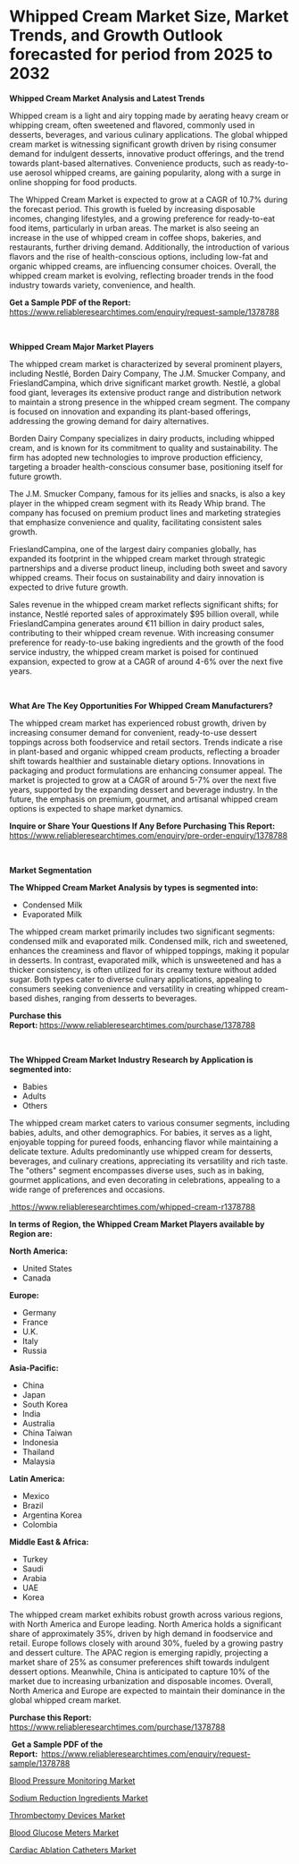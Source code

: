 <p><h1>Whipped Cream Market Size, Market Trends, and Growth Outlook forecasted for period from 2025 to 2032</h1></p><p><strong>Whipped Cream Market Analysis and Latest Trends</strong></p>
<p><p>Whipped cream is a light and airy topping made by aerating heavy cream or whipping cream, often sweetened and flavored, commonly used in desserts, beverages, and various culinary applications. The global whipped cream market is witnessing significant growth driven by rising consumer demand for indulgent desserts, innovative product offerings, and the trend towards plant-based alternatives. Convenience products, such as ready-to-use aerosol whipped creams, are gaining popularity, along with a surge in online shopping for food products.</p><p>The Whipped Cream Market is expected to grow at a CAGR of 10.7% during the forecast period. This growth is fueled by increasing disposable incomes, changing lifestyles, and a growing preference for ready-to-eat food items, particularly in urban areas. The market is also seeing an increase in the use of whipped cream in coffee shops, bakeries, and restaurants, further driving demand. Additionally, the introduction of various flavors and the rise of health-conscious options, including low-fat and organic whipped creams, are influencing consumer choices. Overall, the whipped cream market is evolving, reflecting broader trends in the food industry towards variety, convenience, and health.</p></p>
<p><strong>Get a Sample PDF of the Report:&nbsp;</strong> <a href="https://www.reliableresearchtimes.com/enquiry/request-sample/1378788?utm_campaign=3522&utm_medium=2&utm_source=Github&utm_content=ia&utm_term=07042025&utm_id=whipped-cream">https://www.reliableresearchtimes.com/enquiry/request-sample/1378788</a></p>
<p>&nbsp;</p>
<p><strong>Whipped Cream Major Market Players</strong></p>
<p><p>The whipped cream market is characterized by several prominent players, including Nestlé, Borden Dairy Company, The J.M. Smucker Company, and FrieslandCampina, which drive significant market growth. Nestlé, a global food giant, leverages its extensive product range and distribution network to maintain a strong presence in the whipped cream segment. The company is focused on innovation and expanding its plant-based offerings, addressing the growing demand for dairy alternatives.</p><p>Borden Dairy Company specializes in dairy products, including whipped cream, and is known for its commitment to quality and sustainability. The firm has adopted new technologies to improve production efficiency, targeting a broader health-conscious consumer base, positioning itself for future growth.</p><p>The J.M. Smucker Company, famous for its jellies and snacks, is also a key player in the whipped cream segment with its Ready Whip brand. The company has focused on premium product lines and marketing strategies that emphasize convenience and quality, facilitating consistent sales growth.</p><p>FrieslandCampina, one of the largest dairy companies globally, has expanded its footprint in the whipped cream market through strategic partnerships and a diverse product lineup, including both sweet and savory whipped creams. Their focus on sustainability and dairy innovation is expected to drive future growth.</p><p>Sales revenue in the whipped cream market reflects significant shifts; for instance, Nestlé reported sales of approximately $95 billion overall, while FrieslandCampina generates around €11 billion in dairy product sales, contributing to their whipped cream revenue. With increasing consumer preference for ready-to-use baking ingredients and the growth of the food service industry, the whipped cream market is poised for continued expansion, expected to grow at a CAGR of around 4-6% over the next five years.</p></p>
<p>&nbsp;</p>
<p><strong>What Are The Key Opportunities For Whipped Cream Manufacturers?</strong></p>
<p><p>The whipped cream market has experienced robust growth, driven by increasing consumer demand for convenient, ready-to-use dessert toppings across both foodservice and retail sectors. Trends indicate a rise in plant-based and organic whipped cream products, reflecting a broader shift towards healthier and sustainable dietary options. Innovations in packaging and product formulations are enhancing consumer appeal. The market is projected to grow at a CAGR of around 5-7% over the next five years, supported by the expanding dessert and beverage industry. In the future, the emphasis on premium, gourmet, and artisanal whipped cream options is expected to shape market dynamics.</p></p>
<p><strong>Inquire or Share Your Questions If Any Before Purchasing This Report:</strong> <a href="https://www.reliableresearchtimes.com/enquiry/pre-order-enquiry/1378788?utm_campaign=3522&utm_medium=2&utm_source=Github&utm_content=ia&utm_term=07042025&utm_id=whipped-cream">https://www.reliableresearchtimes.com/enquiry/pre-order-enquiry/1378788</a></p>
<p>&nbsp;</p>
<p><strong>Market Segmentation</strong></p>
<p><strong>The Whipped Cream Market Analysis by types is segmented into:</strong></p>
<p><ul><li>Condensed Milk</li><li>Evaporated Milk</li></ul></p>
<p><p>The whipped cream market primarily includes two significant segments: condensed milk and evaporated milk. Condensed milk, rich and sweetened, enhances the creaminess and flavor of whipped toppings, making it popular in desserts. In contrast, evaporated milk, which is unsweetened and has a thicker consistency, is often utilized for its creamy texture without added sugar. Both types cater to diverse culinary applications, appealing to consumers seeking convenience and versatility in creating whipped cream-based dishes, ranging from desserts to beverages.</p></p>
<p><strong>Purchase this Report:&nbsp;</strong><a href="https://www.reliableresearchtimes.com/purchase/1378788?utm_campaign=3522&utm_medium=2&utm_source=Github&utm_content=ia&utm_term=07042025&utm_id=whipped-cream">https://www.reliableresearchtimes.com/purchase/1378788</a></p>
<p>&nbsp;</p>
<p><strong>The Whipped Cream Market Industry Research by Application is segmented into:</strong></p>
<p><ul><li>Babies</li><li>Adults</li><li>Others</li></ul></p>
<p><p>The whipped cream market caters to various consumer segments, including babies, adults, and other demographics. For babies, it serves as a light, enjoyable topping for pureed foods, enhancing flavor while maintaining a delicate texture. Adults predominantly use whipped cream for desserts, beverages, and culinary creations, appreciating its versatility and rich taste. The "others" segment encompasses diverse uses, such as in baking, gourmet applications, and even decorating in celebrations, appealing to a wide range of preferences and occasions.</p></p>
<p><a href="https://www.reliableresearchtimes.com/whipped-cream-r1378788?utm_campaign=3522&utm_medium=2&utm_source=Github&utm_content=ia&utm_term=07042025&utm_id=whipped-cream">&nbsp;https://www.reliableresearchtimes.com/whipped-cream-r1378788</a></p>
<p><strong>In terms of Region, the Whipped Cream Market Players available by Region are:</strong></p>
<p>
    <p> <strong> North America: </strong>
        <ul>
            <li>United States</li>
            <li>Canada</li>
        </ul>
        </p> 
    <p> <strong> Europe: </strong>
        <ul>
            <li>Germany</li>
            <li>France</li>
            <li>U.K.</li>
            <li>Italy</li>
            <li>Russia</li>
        </ul>
        </p> 
    <p> <strong> Asia-Pacific: </strong>
        <ul>
            <li>China</li>
            <li>Japan</li>
            <li>South Korea</li>
            <li>India</li>
            <li>Australia</li>
            <li>China Taiwan</li>
            <li>Indonesia</li>
            <li>Thailand</li>
            <li>Malaysia</li>
        </ul>
        </p> 
    <p> <strong> Latin America: </strong>
        <ul>
            <li>Mexico</li>
            <li>Brazil</li>
            <li>Argentina Korea</li>
            <li>Colombia</li>
        </ul>
        </p> 
    <p> <strong> Middle East & Africa: </strong>
        <ul>
            <li>Turkey</li>
            <li>Saudi</li>
            <li>Arabia</li>
            <li>UAE</li>
            <li>Korea</li>
        </ul>
    </p>
    </p>
<p><p>The whipped cream market exhibits robust growth across various regions, with North America and Europe leading. North America holds a significant share of approximately 35%, driven by high demand in foodservice and retail. Europe follows closely with around 30%, fueled by a growing pastry and dessert culture. The APAC region is emerging rapidly, projecting a market share of 25% as consumer preferences shift towards indulgent dessert options. Meanwhile, China is anticipated to capture 10% of the market due to increasing urbanization and disposable incomes. Overall, North America and Europe are expected to maintain their dominance in the global whipped cream market.</p></p>
<p><strong>Purchase this Report: </strong><a href="https://www.reliableresearchtimes.com/purchase/1378788?utm_campaign=3522&utm_medium=2&utm_source=Github&utm_content=ia&utm_term=07042025&utm_id=whipped-cream">https://www.reliableresearchtimes.com/purchase/1378788</a></p>
<p>&nbsp;<strong>Get a Sample PDF of the Report:&nbsp;&nbsp;</strong><a href="https://www.reliableresearchtimes.com/enquiry/request-sample/1378788?utm_campaign=3522&utm_medium=2&utm_source=Github&utm_content=ia&utm_term=07042025&utm_id=whipped-cream">https://www.reliableresearchtimes.com/enquiry/request-sample/1378788</a></p>
<p><strong></strong></p>
<p><p><a href="https://www.linkedin.com/pulse/global-blood-pressure-monitoring-market-analysis-trends-os3dc?utm_campaign=3522&utm_medium=2&utm_source=Github&utm_content=ia&utm_term=07042025&utm_id=whipped-cream">Blood Pressure Monitoring Market</a></p><p><a href="https://github.com/prantoblouin/Market-Research-Report-List-1/blob/main/sodium-reduction-ingredients-market.md?utm_campaign=3522&utm_medium=2&utm_source=Github&utm_content=ia&utm_term=07042025&utm_id=whipped-cream">Sodium Reduction Ingredients Market</a></p><p><a href="https://www.linkedin.com/pulse/thrombectomy-devices-market-forecasted-types-applications-growing-sgjgc?utm_campaign=3522&utm_medium=2&utm_source=Github&utm_content=ia&utm_term=07042025&utm_id=whipped-cream">Thrombectomy Devices Market</a></p><p><a href="https://www.linkedin.com/pulse/blood-glucose-meters-market-analysis-insights-competition-sthgc?utm_campaign=3522&utm_medium=2&utm_source=Github&utm_content=ia&utm_term=07042025&utm_id=whipped-cream">Blood Glucose Meters Market</a></p><p><a href="https://www.linkedin.com/pulse/cardiac-ablation-catheters-market-research-report-provides-u4p0c?utm_campaign=3522&utm_medium=2&utm_source=Github&utm_content=ia&utm_term=07042025&utm_id=whipped-cream">Cardiac Ablation Catheters Market</a></p></p>